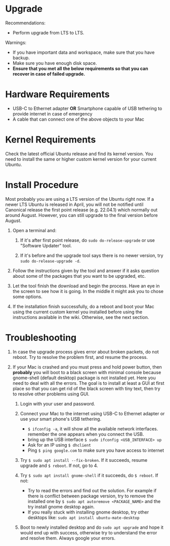 # Upgrade

Recommendations:

* Perform upgrade from LTS to LTS.

Warnings:

* If you have important data and workspace, make sure that you have backup.
* Make sure you have enough disk space.
* **Ensure that you met all the below requirements so that you can recover in case of failed upgrade.**

# Hardware Requirements

* USB-C to Ethernet adapter **OR** Smartphone capable of USB tethering to provide internet in case of emergency
* A cable that can connect one of the above objects to your Mac

# Kernel Requirements

Check the latest official Ubuntu release and find its kernel version. You need to install the same or higher custom kernel version for your current Ubuntu.

# Install Procedure

Most probably you are using a LTS version of the Ubuntu right now. If a newer LTS Ubuntu is released in April, you will not be notified until Canonical release the first point release (e.g. 22.04.1) which normally out around August. However, you can still upgrade to the final version before August.

1. Open a terminal and:

    1. If it's after first point release, do `sudo do-release-upgrade` or use "Software Updater" tool.

    2. If it's before and the upgrade tool says there is no newer version, try `sudo do-release-upgrade -d`.
  
2. Follow the instructions given by the tool and answer if it asks question about some of the packages that you want to be upgraded, etc.
3. Let the tool finish the download and begin the process. Have an eye in the screen to see how it is going. In the middle it might ask you to chose some options.
4. If the installation finish successfully, do a reboot and boot your Mac using the current custom kernel you installed before using the instructions available in the wiki. Otherwise, see the next section.

# Troubleshooting

1. In case the upgrade process gives error about broken packets, do not reboot. Try to resolve the problem first, and resume the process.
2. If your Mac is crashed and you must press and hold power button, then **probably** you will boot to a black screen with minimal console because gnome-shell (default desktop) package is not installed yet. Here you need to deal with all the errors.
The goal is to install at least a GUI at first place so that you can get rid of the black screen with tiny text, then try to resolve other problems using GUI.

    1. Login with your user and password.

    2. Connect your Mac to the internet using USB-C to Ethernet adapter or use your smart phone's USB tethering.
        * `$ ifconfig -a`, it will show all the available network interfaces. remember the one appears when you connect the USB.
        * bring up the USB interface `$ sudo ifconfig <USB_INTERFACE> up`
        * Ask for an IP using `$ dhclient`
        * Ping `$ ping google.com` to make sure you have access to internet

    3. Try `$ sudo apt install --fix-broken`. If it succeeds, resume upgrade and `$ reboot`. If not, go to 4.
    4. Try `$ sudo apt install gnome-shell` if it succeeds, do `$ reboot`. If not:
        * Try to read the errors and find out the solution. For example if there is conflict between package version, try to remove the installed one by `$ sudo apt autoremove <PACKAGE_NAME>` and the try install gnome desktop again.
        * If you really stuck with installing gnome desktop, try other desktops like: `sudo apt install ubuntu-mate-desktop`

    5. Boot to newly installed desktop and do `sudo apt upgrade` and hope it would end up with success, otherwise try to understand the error and resolve them. Always google your errors.
